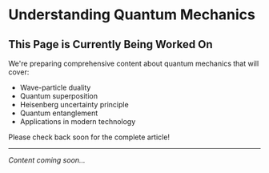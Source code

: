 # Understanding Quantum Mechanics

## This Page is Currently Being Worked On

We're preparing comprehensive content about quantum mechanics that will cover:

- Wave-particle duality
- Quantum superposition
- Heisenberg uncertainty principle
- Quantum entanglement
- Applications in modern technology

Please check back soon for the complete article!

---

*Content coming soon...* 